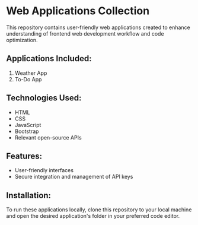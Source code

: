 # Web Applications Collection
This repository contains user-friendly web applications created to enhance understanding of frontend web development workflow and code optimization.

## Applications Included:
1. Weather App
2. To-Do App

## Technologies Used:
- HTML
- CSS
- JavaScript
- Bootstrap
- Relevant open-source APIs

## Features:
- User-friendly interfaces
- Secure integration and management of API keys

## Installation:
To run these applications locally, clone this repository to your local machine and open the desired application's folder in your preferred code editor.

